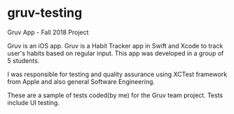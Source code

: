 # gruv-testing


Gruv App - Fall 2018 Project

Gruv is an iOS app. Gruv is a Habit Tracker app in Swift and Xcode to track user's habits based on regular input. This app was developed in a group of 5 students.

I was responsible for testing and quality assurance using XCTest framework from Apple and also general Software Engineering. 

These are a sample of tests coded(by me) for the Gruv team project. Tests include UI testing.
